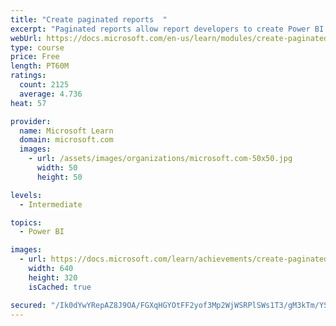 ```yaml
---
title: "Create paginated reports  "
excerpt: "Paginated reports allow report developers to create Power BI artifacts that have tightly controlled rendering requirements. Paginated reports are ideal for creating sales invoices, receipts, purchase orders, and tabular data. This module will teach you how to create reports, add parameters, and work with tables and charts in paginated reports."
webUrl: https://docs.microsoft.com/en-us/learn/modules/create-paginated-reports-power-bi/
type: course
price: Free
length: PT60M
ratings:
  count: 2125
  average: 4.736
heat: 57

provider:
  name: Microsoft Learn
  domain: microsoft.com
  images:
    - url: /assets/images/organizations/microsoft.com-50x50.jpg
      width: 50
      height: 50

levels:
  - Intermediate

topics:
  - Power BI

images:
  - url: https://docs.microsoft.com/learn/achievements/create-paginated-reports-power-bi-social.png
    width: 640
    height: 320
    isCached: true

secured: "/Ik0dYwYRepAZ8J9OA/FGXqHGYOtFF2yof3Mp2WjWSRPlSWs1T3/gM3kTm/YSmHL0Q+AB6FmdikKBHc8hlWztLc5JKA8nOIR1pm1S9YqMdV3WU3s42e44S+RqKYsET6yIjoM25BWBUkXeKZz/n8ytlYUEntNsS+ik4M4r64Zw8WIkXDGhjrvmIy/MLRK2OthQdVSUvdRA2itZWWt2WhJe3N54dHsm/8Et00TQkVj67rPpK9z5BHjWS57o2Ax46qFH4ZqipAa6q/CJBsSACuVIGevYliUgfkrbGHZb2oHi3HdW1o/BU7WAnl1uwexcvoVb357lnn3176q2E1SiwL0u83QJ1oZq5/hd4fMpHqfy/rD1Oh897K9JetE/WMbeBtgeQKduH6/aUUxOTB4jx51V3OoWHPyXkdj/l2H/+p0Qx8=;9bKehpkafw46pU8scGvOPw=="
---
```


